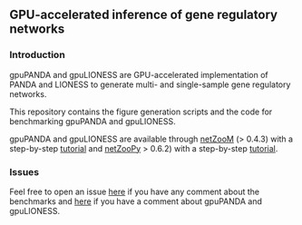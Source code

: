 ## GPU-accelerated inference of gene regulatory networks

### Introduction

gpuPANDA and gpuLIONESS are GPU-accelerated implementation of PANDA and LIONESS to generate multi- and single-sample gene regulatory networks.

This repository contains the figure generation scripts and the code for benchmarking gpuPANDA and gpuLIONESS.

gpuPANDA and gpuLIONESS are available through [netZooM](https://github.com/netZoo/netZooM) (> 0.4.3) with a step-by-step [tutorial](https://github.com/netZoo/netZooM/tree/master/tutorials/gpu_panda_lioness) and [netZooPy](https://github.com/netZoo/netZooPy) > 0.6.2) with a step-by-step [tutorial](https://github.com/netZoo/netZooPy/tree/master/tutorials/gpupanda).

### Issues

Feel free to open an issue [here](https://github.com/QuackenbushLab/gpupanda/issues) if you have any comment about the benchmarks and [here](https://github.com/netZoo/netZooM/issues)
if you have a comment about gpuPANDA and gpuLIONESS.

